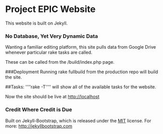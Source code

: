 # Project EPIC Website
This website is built on Jekyll.

### No Database, Yet Very Dynamic Data
Wanting a familiar editing platform, this site pulls data from Google Drive whenever particular rake tasks are called.

These can be called from the /build/index.php page.

###Deployment
Running rake fullbuild from the production repo will build the site.

##Tasks:
''''rake -T'''' will show all of the available tasks for the website.

Now the site should be live at <http://localhost>


### Credit Where Credit is Due
Built on Jekyll-Bootstrap, which is released under the [MIT](http://opensource.org/licenses/MIT) license.  For more:  <http://jekyllbootstrap.com>